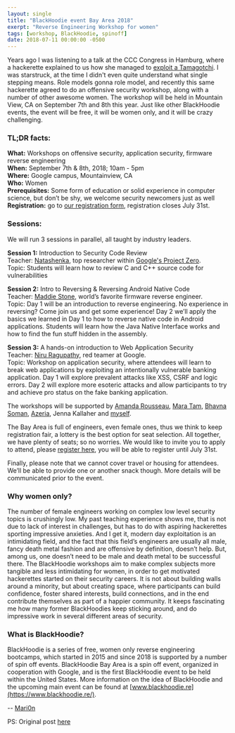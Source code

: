 ```yaml
---
layout: single
title: "BlackHoodie event Bay Area 2018"
exerpt: "Reverse Engineering Workshop for women"
tags: [workshop, BlackHoodie, spinoff]
date: 2018-07-11 00:00:00 -0500
---
```


Years ago I was listening to a talk at the CCC Congress in Hamburg, where a hackerette explained to us how she managed to [exploit a Tamagotchi](https://www.youtube.com/watch?v=KxeA33yhm7o). I was starstruck, at the time I didn't even quite understand what single stepping means. Role models gonna role model, and recently this same hackerette agreed to do an offensive security workshop, along with a number of other awesome women.  The workshop will be held in Mountain View, CA on September 7th and 8th this year. Just like other BlackHoodie events, the event will be free, it will be women only, and it will be crazy challenging.

### TL;DR facts:
__What:__ Workshops on offensive security, application security, firmware reverse engineering   
__When:__ September 7th & 8th, 2018; 10am - 5pm   
__Where:__ Google campus, Mountainview, CA   
__Who:__ Women   
__Prerequisites:__ Some form of education or solid experience in computer science, but don’t be shy, we welcome security newcomers just as well   
__Registration:__ go to [our registration form](https://docs.google.com/forms/d/e/1FAIpQLSfOJnbMD9UZSVeacZ7HeJ9HhRmA1rX8vBklB5YCAC-NNWXwyA/viewform?usp=sf_link), registration closes July 31st.


### Sessions: 
We will run 3 sessions in parallel, all taught by industry leaders.

__Session 1:__ Introduction to Security Code Review   
Teacher: [Natashenka](https://twitter.com/natashenka), top researcher within [Google's Project Zero](https://googleprojectzero.blogspot.com/).   
Topic: Students will learn how  to review C and C++ source code for vulnerabilities

__Session 2:__ Intro to Reversing & Reversing Android Native Code   
Teacher: [Maddie Stone](https://twitter.com/maddiestone), world’s favorite firmware reverse engineer.   
Topic: Day 1 will be an introduction to reverse engineering. No experience in reversing? Come join us and get some experience! Day 2 we’ll apply the basics we learned in Day 1 to how to reverse native code in Android applications. Students will learn how the Java Native Interface works and how to find the fun stuff hidden in the assembly.   

__Session 3:__ A hands-on introduction to Web Application Security   
Teacher: [Niru Ragupathy](https://twitter.com/itsc0rg1), red teamer at Google.   
Topic: Workshop on application security, where attendees will learn to break web applications by exploiting an intentionally vulnerable banking application. Day 1 will explore prevalent attacks like XSS, CSRF and logic errors. Day 2 will explore more esoteric attacks and allow participants to try and achieve pro status on the fake banking application.

The workshops will be supported by [Amanda Rousseau](https://twitter.com/malwareunicorn), [Mara Tam](https://twitter.com/marasawr), [Bhavna Soman](https://twitter.com/bsoman3), [Azeria](https://twitter.com/fox0x01), Jenna Kallaher and [myself](https://twitter.com/pinkflawd).

The Bay Area is full of engineers, even female ones, thus we think to keep registration fair, a lottery is the best option for seat selection. All together, we have plenty of seats; so no worries. We would like to invite you to apply to attend, please [register here](https://docs.google.com/forms/d/e/1FAIpQLSfOJnbMD9UZSVeacZ7HeJ9HhRmA1rX8vBklB5YCAC-NNWXwyA/viewform?usp=sf_link), you will be able to register until July 31st.

Finally, please note that we cannot cover travel or housing for attendees. We’ll be able to provide one or another snack though. More details will be communicated prior to the event.


### Why women only?
The number of female engineers working on complex low level security topics is crushingly low. My past teaching experience shows me, that is not due to lack of interest in challenges, but has to do with aspiring hackerettes sporting impressive anxieties. And I get it, modern day exploitation is an intimidating field, and the fact that this field’s engineers are usually all male, fancy death metal fashion and are offensive by definition, doesn’t help. But, among us, one doesn’t need to be male and death metal to be successful there. The BlackHoodie workshops aim to make complex subjects more tangible and less intimidating for women, in order to get motivated hackerettes started on their security careers. It is not about building walls around a minority, but about creating space, where participants can build confidence, foster shared interests, build connections, and in the end contribute themselves as part of a happier community. It keeps fascinating me how many former BlackHoodies keep sticking around, and do impressive work in several different areas of security.

### What is BlackHoodie?
BlackHoodie is a series of free, women only reverse engineering bootcamps, which started in 2015 and since 2018 is supported by a number of spin off events. BlackHoodie Bay Area is a spin off event, organized in cooperation with Google, and is the first BlackHoodie event to be held within the United States. More information on the idea of BlackHoodie and the upcoming main event can be found at [www.blackhoodie.re](https://www.blackhoodie.re/).

-- [Mari0n](https://twitter.com/pinkflawd)

PS: Original post [here](http://0x1338.blogspot.com/2018/07/blackhoodie-bay-area-2018.html?m=1)

